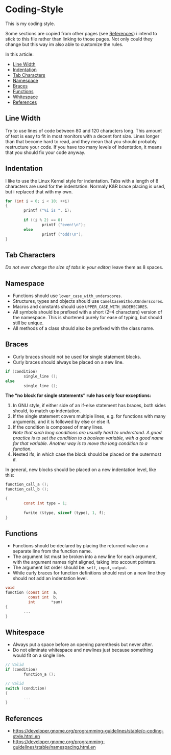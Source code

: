 # Coding-Style
This is my coding style.

Some sections are copied from other pages (see [References](#references)) i intend to stick to this file rather than linking to those pages. Not only could they change but this way im also able to customize the rules.

In this article:
* [Line Width](#line-width)
* [Indentation](#indentation)
* [Tab Characters](#tab-characters)
* [Namespace](#namespace)
* [Braces](#braces)
* [Functions](#functions)
* [Whitespace](#whitespace)
* [References](#references)

## Line Width
Try to use lines of code between 80 and 120 characters long. This amount of text is easy to fit in most monitors with a decent font size. Lines longer than that become hard to read, and they mean that you should probably restructure your code. If you have too many levels of indentation, it means that you should fix your code anyway.

## Indentation
I like to use the Linux Kernel style for indentation.
Tabs with a length of 8 characters are used for the indentation. Normaly K&R brace placing is used, but i replaced that with my own.

```C
for (int i = 0; i < 10; ++i)
{
        printf ("%i is ", i);
        
        if ((i % 2) == 0)
                printf ("even!\n");
        else
                printf ("odd!\n");
}
```

## Tab Characters
*Do not ever change the size of tabs in your editor;* leave them as 8 spaces.

## Namespace
* Functions should use `lower_case_with_underscores`.
* Structures, types and objects should use `CamelCaseWithoutUnderscores`.
* Macros and constants should use `UPPER_CASE_WITH_UNDERSCORES`.
* All symbols should be prefixed with a short (2–4 characters) version of the namespace. This is shortened purely for ease of typing, but should still be unique.
* All methods of a class should also be prefixed with the class name.

## Braces
* Curly braces should not be used for single statement blocks.
* Curly braces should always be placed on a new line.

```C
if (condition)
        single_line ();
else
        single_line ();
```

**The “no block for single statements” rule has only four exceptions:**
1. In GNU style, if either side of an if-else statement has braces, both sides should, to match up indentation.
2. If the single statement covers multiple lines, e.g. for functions with many arguments, and it is followed by else or else if.
3. If the condition is composed of many lines.   
*Note that such long conditions are usually hard to understand. A good practice is to set the condition to a boolean variable, with a good name for that variable. Another way is to move the long condition to a function.*
4. Nested ifs, in which case the block should be placed on the outermost if.

In general, new blocks should be placed on a new indentation level, like this: 

```C
function_call_a ();
function_call_b ();

{
        const int type = 1;
        
        fwrite (&type, sizeof (type), 1, f); 
}
```

## Functions
* Functions should be declared by placing the returned value on a separate line from the function name.
* The argument list must be broken into a new line for each argument, with the argument names right aligned, taking into account pointers.
* The argument list order should be: `self`, `input`, `output`.
* While curly braces for function definitions should rest on a new line they should not add an indentation level.

```C
void
function (const int  a,
          const int  b,
          int       *sum)
{
        ...
}
```

## Whitespace
* Always put a space before an opening parenthesis but never after.
* Do not eliminate whitespace and newlines just because something would fit on a single line.

```C
// Valid
if (condition)
        function_a ();

// Valid
switch (condition)
{
        ...
}
```

## References
* https://developer.gnome.org/programming-guidelines/stable/c-coding-style.html.en
* https://developer.gnome.org/programming-guidelines/stable/namespacing.html.en
